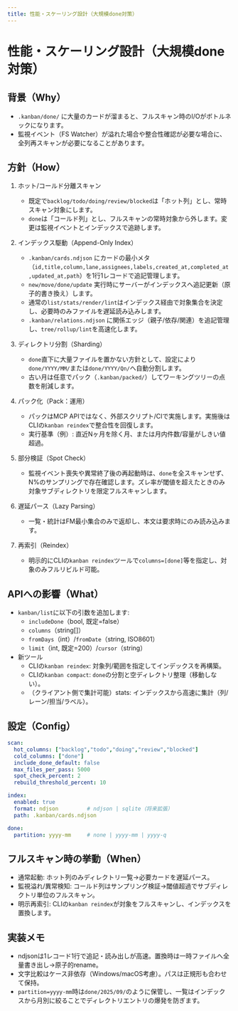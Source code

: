 ```yaml
---
title: 性能・スケーリング設計（大規模done対策）
---
```


# 性能・スケーリング設計（大規模done対策）

## 背景（Why）
- `.kanban/done/` に大量のカードが溜まると、フルスキャン時のI/Oがボトルネックになります。
- 監視イベント（FS Watcher）が溢れた場合や整合性確認が必要な場合に、全列再スキャンが必要になることがあります。

## 方針（How）
1. ホット/コールド分離スキャン
   - 既定で`backlog/todo/doing/review/blocked`は「ホット列」とし、常時スキャン対象にします。
   - `done`は「コールド列」とし、フルスキャンの常時対象から外します。変更は監視イベントとインデックスで追跡します。

2. インデックス駆動（Append-Only Index）
   - `.kanban/cards.ndjson` にカードの最小メタ（`id,title,column,lane,assignees,labels,created_at,completed_at,updated_at,path`）を1行1レコードで追記管理します。
   - `new/move/done/update` 実行時にサーバーがインデックスへ追記更新（原子的書き換え）します。
   - 通常の`list/stats/render/lint`はインデックス経由で対象集合を決定し、必要時のみファイルを遅延読み込みします。
   - `.kanban/relations.ndjson` に関係エッジ（親子/依存/関連）を追記管理し、`tree/rollup/lint`を高速化します。

3. ディレクトリ分割（Sharding）
   - `done`直下に大量ファイルを置かない方針として、設定により`done/YYYY/MM/`または`done/YYYY/Qn/`へ自動分割します。
   - 古い月は任意でパック（`.kanban/packed/`）してワーキングツリーの点数を削減します。

4. パック化（Pack：運用）
   - パックはMCP APIではなく、外部スクリプト/CIで実施します。実施後はCLIの`kanban reindex`で整合性を回復します。
   - 実行基準（例）: 直近Nヶ月を除く月、または月内件数/容量がしきい値超過。

5. 部分検証（Spot Check）
   - 監視イベント喪失や異常終了後の再起動時は、`done`を全スキャンせず、N%のサンプリングで存在確認します。ズレ率が閾値を超えたときのみ対象サブディレクトリを限定フルスキャンします。

6. 遅延パース（Lazy Parsing）
   - 一覧・統計はFM最小集合のみで返却し、本文は要求時にのみ読み込みます。

7. 再索引（Reindex）
   - 明示的にCLIの`kanban reindex`ツールで`columns=[done]`等を指定し、対象のみフルリビルド可能。

## APIへの影響（What）
- `kanban/list`に以下の引数を追加します:
  - `includeDone`（bool, 既定=false）
  - `columns`（string[]）
  - `fromDays`（int）/`fromDate`（string, ISO8601）
  - `limit`（int, 既定=200）/`cursor`（string）
- 新ツール
  - CLIの`kanban reindex`: 対象列/範囲を指定してインデックスを再構築。
  - CLIの`kanban compact`: `done`の分割と空ディレクトリ整理（移動しない）。
  - （クライアント側で集計可能）stats: インデックスから高速に集計（列/レーン/担当/ラベル）。

## 設定（Config）
```yaml
scan:
  hot_columns: ["backlog","todo","doing","review","blocked"]
  cold_columns: ["done"]
  include_done_default: false
  max_files_per_pass: 5000
  spot_check_percent: 2
  rebuild_threshold_percent: 10

index:
  enabled: true
  format: ndjson         # ndjson | sqlite（将来拡張）
  path: .kanban/cards.ndjson

done:
  partition: yyyy-mm     # none | yyyy-mm | yyyy-q
```

## フルスキャン時の挙動（When）
- 通常起動: ホット列のみディレクトリ一覧→必要カードを遅延パース。
- 監視溢れ/異常検知: コールド列はサンプリング検証→閾値超過でサブディレクトリ単位のフルスキャン。
- 明示再索引: CLIの`kanban reindex`が対象をフルスキャンし、インデックスを置換します。

## 実装メモ
- ndjsonは1レコード1行で追記・読み出しが高速。置換時は一時ファイルへ全量書き出し→原子的rename。
- 文字比較はケース非依存（Windows/macOS考慮）。パスは正規形も合わせて保持。
- `partition=yyyy-mm`時は`done/2025/09/`のように保管し、一覧はインデックスから月別に絞ることでディレクトリエントリの爆発を防ぎます。
